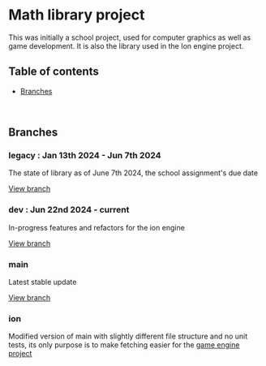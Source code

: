 # Math library project

This was initially a school project, used for computer graphics as well as game development.
It is also the library used in the Ion engine project.


## Table of contents 

* [Branches](https://github.com/torrra/mathlib/new/main?filename=README.md#branches)



<br>

## Branches

### legacy : Jan 13th 2024 - Jun 7th 2024

The state of library as of June 7th 2024, the school assignment's due date

[View branch](https://github.com/torrra/mathlib/tree/legacy)  


### dev : Jun 22nd 2024 - current

In-progress features and refactors for the ion engine

[View branch](https://github.com/torrra/mathlib/tree/dev)


### main

Latest stable update

[View branch](https://github.com/torrra/mathlib/tree/main)


### ion

Modified version of main with slightly different file structure and no unit tests, its only purpose is to make fetching easier for the [game engine project](https://github.com/TheIonProject/IonEngine)  
